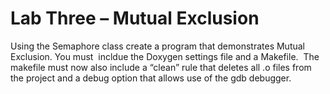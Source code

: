 # Lab Three – Mutual Exclusion

Using the Semaphore class create a program that demonstrates Mutual Exclusion. You must  incldue the Doxygen settings file and a Makefile.  The makefile must now also include a “clean” rule that deletes all .o files from the project and a debug option that allows use of the gdb debugger. 
